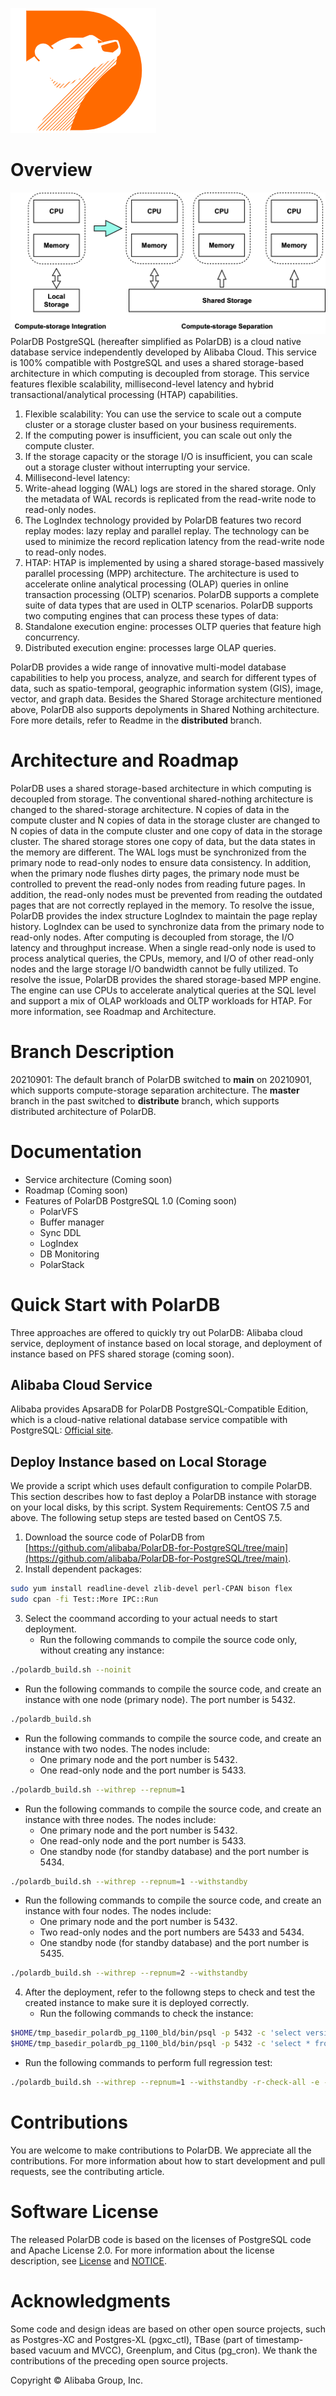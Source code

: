 ![](doc/pic/PolarDB_logo.png)
# Overview 
![image.png](doc/pic/1_polardb_architecture.png)
PolarDB PostgreSQL (hereafter simplified as PolarDB) is a cloud native database service independently developed by Alibaba Cloud. This service is 100% compatible with PostgreSQL and uses a shared storage-based architecture in which computing is decoupled from storage. This service features flexible scalability, millisecond-level latency and hybrid transactional/analytical processing (HTAP) capabilities. 

1. Flexible scalability: You can use the service to scale out a compute cluster or a storage cluster based on your business requirements. 
1. If the computing power is insufficient, you can scale out only the compute cluster. 
1. If the storage capacity or the storage I/O is insufficient, you can scale out a storage cluster without interrupting your service. 
1. Millisecond-level latency:
1. Write-ahead logging (WAL) logs are stored in the shared storage. Only the metadata of WAL records is replicated from the read-write node to read-only nodes. 
1. The LogIndex technology provided by PolarDB features two record replay modes: lazy replay and parallel replay. The technology can be used to minimize the record replication latency from the read-write node to read-only nodes. 
1. HTAP: HTAP is implemented by using a shared storage-based massively parallel processing (MPP) architecture. The architecture is used to accelerate online analytical processing (OLAP) queries in online transaction processing (OLTP) scenarios. PolarDB supports a complete suite of data types that are used in OLTP scenarios. PolarDB supports two computing engines that can process these types of data:
1. Standalone execution engine: processes OLTP queries that feature high concurrency. 
1. Distributed execution engine: processes large OLAP queries. 

PolarDB provides a wide range of innovative multi-model database capabilities to help you process, analyze, and search for different types of data, such as spatio-temporal, geographic information system (GIS), image, vector, and graph data. 
Besides the Shared Storage architecture mentioned above, PolarDB also supports depolyments in Shared  Nothing architecture. Fore more details, refer to Readme in the **distributed** branch.
# Architecture and Roadmap
PolarDB uses a shared storage-based architecture in which computing is decoupled from storage. The conventional shared-nothing architecture is changed to the shared-storage architecture. N copies of data in the compute cluster and N copies of data in the storage cluster are changed to N copies of data in the compute cluster and one copy of data in the storage cluster. The shared storage stores one copy of data, but the data states in the memory are different. The WAL logs must be synchronized from the primary node to read-only nodes to ensure data consistency. In addition, when the primary node flushes dirty pages, the primary node must be controlled to prevent the read-only nodes from reading future pages. In addition, the read-only nodes must be prevented from reading the outdated pages that are not correctly replayed in the memory. To resolve the issue, PolarDB provides the index structure LogIndex to maintain the page replay history. LogIndex can be used to synchronize data from the primary node to read-only nodes.
After computing is decoupled from storage, the I/O latency and throughput increase. When a single read-only node is used to process analytical queries, the CPUs, memory, and I/O of other read-only nodes and the large storage I/O bandwidth cannot be fully utilized. To resolve the issue, PolarDB provides the shared storage-based MPP engine. The engine can use CPUs to accelerate analytical queries at the SQL level and support a mix of OLAP workloads and OLTP workloads for HTAP. 
For more information, see Roadmap and Architecture. 
# Branch Description
20210901: The default branch of PolarDB switched to **main** on 20210901, which supports compute-storage separation architecture. The **master** branch in the past switched to **distribute** branch, which supports distributed architecture of PolarDB.
# Documentation

- Service architecture (Coming soon)
- Roadmap (Coming soon)
- Features of PolarDB PostgreSQL 1.0 (Coming soon)
   - PolarVFS
   - Buffer manager
   - Sync DDL
   - LogIndex
   - DB Monitoring
   - PolarStack
# Quick Start with PolarDB
Three approaches are offered to quickly try out PolarDB: Alibaba cloud service, deployment of instance based on local storage, and deployment of instance based on PFS shared storage (coming soon).
## Alibaba Cloud Service
Alibaba provides ApsaraDB for PolarDB PostgreSQL-Compatible Edition, which is a cloud-native relational database service compatible with PostgreSQL: [Official site](https://www.alibabacloud.com/product/polardb).
## Deploy Instance based on Local Storage
We provide a script which uses default configuration to compile PolarDB. This section describes how to fast deploy a PolarDB instance with storage on your local disks, by this script.
System Requirements: CentOS 7.5 and above. The following setup steps are tested based on CentOS 7.5.

1. Download the source code of PolarDB from [https://github.com/alibaba/PolarDB-for-PostgreSQL/tree/main](https://github.com/alibaba/PolarDB-for-PostgreSQL/tree/main).
1. Install dependent packages:
```bash
sudo yum install readline-devel zlib-devel perl-CPAN bison flex
sudo cpan -fi Test::More IPC::Run
```

3. Select the coommand according to your actual needs to start deployment.
   - Run the following commands to compile the source code only, without creating any instance: 
```bash
./polardb_build.sh --noinit
```

   - Run the following commands to compile the source code, and create an instance with one node (primary node). The port number is 5432.
```bash
./polardb_build.sh
```

   - Run the following commands to compile the source code, and create an instance with two nodes. The nodes include:
      - One primary node and the port number is 5432. 
      - One read-only node and the port number is 5433. 
```bash
./polardb_build.sh --withrep --repnum=1
```

   - Run the following commands to compile the source code, and create an instance with three nodes. The nodes include:
      - One primary node and the port number is 5432. 
      - One read-only node and the port number is 5433. 
      - One standby node (for standby database) and the port number is 5434.
```bash
./polardb_build.sh --withrep --repnum=1 --withstandby
```

   - Run the following commands to compile the source code, and create an instance with four nodes. The nodes include: 
      - One primary node and the port number is 5432.
      - Two read-only nodes and the port numbers are 5433 and 5434.
      - One standby node (for standby database) and the port number is 5435.
```bash
./polardb_build.sh --withrep --repnum=2 --withstandby
```

4. After the deployment, refer to the followng steps to check and test the created instance to make sure it is deployed correctly.
   - Run the following commands to check the instance:
```bash
$HOME/tmp_basedir_polardb_pg_1100_bld/bin/psql -p 5432 -c 'select version();'
$HOME/tmp_basedir_polardb_pg_1100_bld/bin/psql -p 5432 -c 'select * from pg_replication_slots;'
```

   - Run the following commands to perform full regression test:
```bash
./polardb_build.sh --withrep --repnum=1 --withstandby -r-check-all -e -r-contrib -r-pl -r-external -r-installcheck-all
```
# Contributions
You are welcome to make contributions to PolarDB. We appreciate all the contributions. For more information about how to start development and pull requests, see the contributing article. 
# Software License
The released PolarDB code is based on the licenses of PostgreSQL code and Apache License 2.0. For more information about the license description, see [License](https://github.com/alibaba/PolarDB-for-PostgreSQL/blob/master/LICENSE) and [NOTICE](https://github.com/alibaba/PolarDB-for-PostgreSQL/blob/master/NOTICE). 
# Acknowledgments
Some code and design ideas are based on other open source projects, such as Postgres-XC and Postgres-XL (pgxc_ctl), TBase (part of timestamp-based vacuum and MVCC), Greenplum, and Citus (pg_cron). We thank the contributions of the preceding open source projects. 

Copyright © Alibaba Group, Inc.
​

